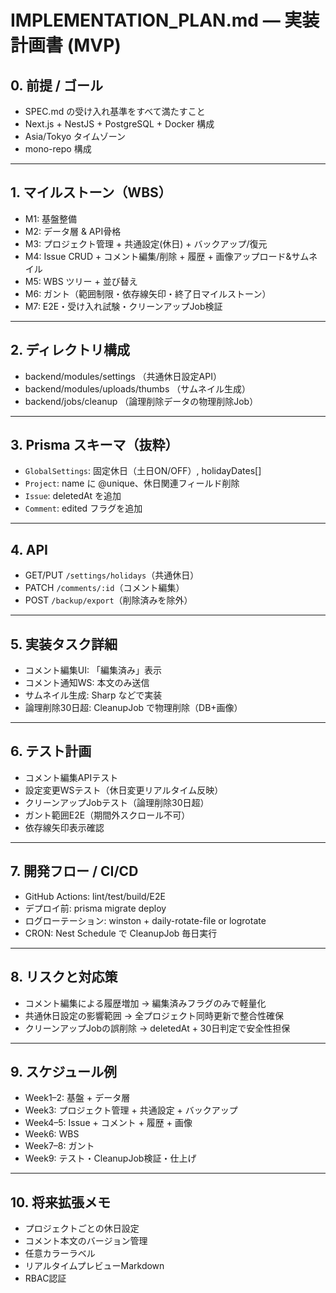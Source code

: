# IMPLEMENTATION_PLAN.md — 実装計画書 (MVP)

## 0. 前提 / ゴール

- SPEC.md の受け入れ基準をすべて満たすこと
- Next.js + NestJS + PostgreSQL + Docker 構成
- Asia/Tokyo タイムゾーン
- mono-repo 構成

---

## 1. マイルストーン（WBS）

- M1: 基盤整備
- M2: データ層 & API骨格
- M3: プロジェクト管理 + 共通設定(休日) + バックアップ/復元
- M4: Issue CRUD + コメント編集/削除 + 履歴 + 画像アップロード&サムネイル
- M5: WBS ツリー + 並び替え
- M6: ガント（範囲制限・依存線矢印・終了日マイルストーン）
- M7: E2E・受け入れ試験・クリーンアップJob検証

---

## 2. ディレクトリ構成

- backend/modules/settings （共通休日設定API）
- backend/modules/uploads/thumbs （サムネイル生成）
- backend/jobs/cleanup （論理削除データの物理削除Job）

---

## 3. Prisma スキーマ（抜粋）

- `GlobalSettings`: 固定休日（土日ON/OFF）, holidayDates[]
- `Project`: name に @unique、休日関連フィールド削除
- `Issue`: deletedAt を追加
- `Comment`: edited フラグを追加

---

## 4. API

- GET/PUT `/settings/holidays`（共通休日）
- PATCH `/comments/:id`（コメント編集）
- POST `/backup/export`（削除済みを除外）

---

## 5. 実装タスク詳細

- コメント編集UI: 「編集済み」表示
- コメント通知WS: 本文のみ送信
- サムネイル生成: Sharp などで実装
- 論理削除30日超: CleanupJob で物理削除（DB+画像）

---

## 6. テスト計画

- コメント編集APIテスト
- 設定変更WSテスト（休日変更リアルタイム反映）
- クリーンアップJobテスト（論理削除30日超）
- ガント範囲E2E（期間外スクロール不可）
- 依存線矢印表示確認

---

## 7. 開発フロー / CI/CD

- GitHub Actions: lint/test/build/E2E
- デプロイ前: prisma migrate deploy
- ログローテーション: winston + daily-rotate-file or logrotate
- CRON: Nest Schedule で CleanupJob 毎日実行

---

## 8. リスクと対応策

- コメント編集による履歴増加 → 編集済みフラグのみで軽量化
- 共通休日設定の影響範囲 → 全プロジェクト同時更新で整合性確保
- クリーンアップJobの誤削除 → deletedAt + 30日判定で安全性担保

---

## 9. スケジュール例

- Week1–2: 基盤 + データ層
- Week3: プロジェクト管理 + 共通設定 + バックアップ
- Week4–5: Issue + コメント + 履歴 + 画像
- Week6: WBS
- Week7–8: ガント
- Week9: テスト・CleanupJob検証・仕上げ

---

## 10. 将来拡張メモ

- プロジェクトごとの休日設定
- コメント本文のバージョン管理
- 任意カラーラベル
- リアルタイムプレビューMarkdown
- RBAC認証
